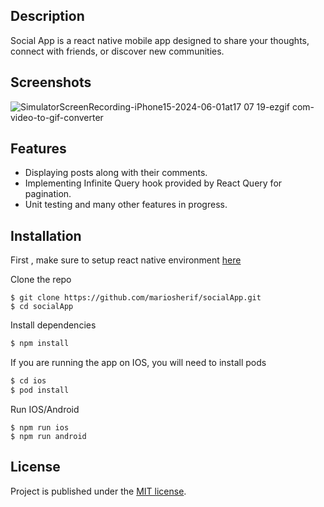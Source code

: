 ## Description

Social App is a react native mobile app designed to share your thoughts, connect with friends, or discover new communities.


## Screenshots

![SimulatorScreenRecording-iPhone15-2024-06-01at17 07 19-ezgif com-video-to-gif-converter](https://github.com/mariosherif/socialApp/assets/53220980/853de221-aed6-49c3-8236-f239e176c160)

## Features

- Displaying posts along with their comments.
- Implementing Infinite Query hook provided by React Query for pagination.
- Unit testing and many other features in progress.

## Installation

First , make sure to setup react native environment [here](https://reactnative.dev/docs/environment-setup)

Clone the repo

```
$ git clone https://github.com/mariosherif/socialApp.git
$ cd socialApp
```

Install dependencies

```sh
$ npm install
```

If you are running the app on IOS, you will need to install pods

```sh
$ cd ios
$ pod install
```

Run IOS/Android
```
$ npm run ios
$ npm run android
```

## License
Project is published under the [MIT license](/LICENSE).
